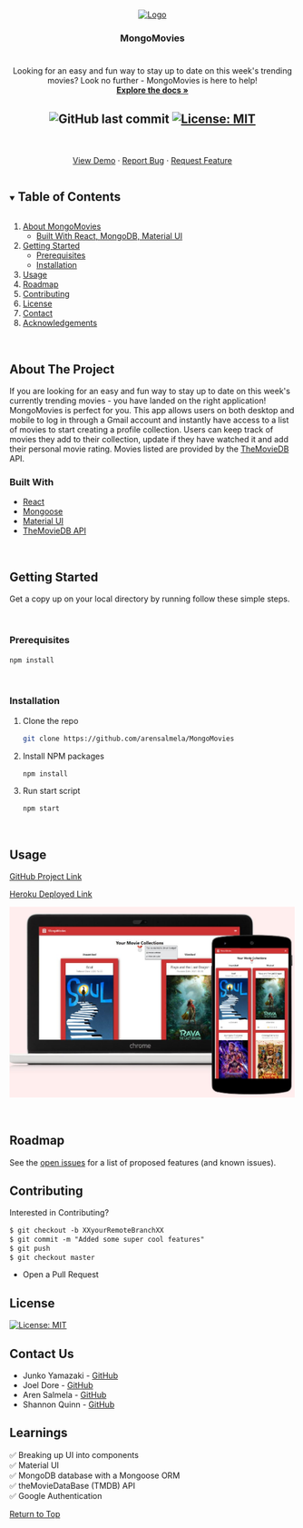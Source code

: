 <br />
<p align="center">
  <a href="https://github.com/arensalmela/MongoMoviese">
    <img src="./client/public/favicon.ico" alt="Logo" width="80" height="80">
  </a>

  <h3 align="center">MongoMovies</h3>

  # 

  <p align="center">
Looking for an easy and fun way to stay up to date on this week's trending movies? Look no further - MongoMovies is here to help!
    <br />
    <a href="https://github.com/arensalmela/MongoMovies"><strong>Explore the docs »</strong></a>
    <br />

<h2 align="center"> 

![GitHub last commit](https://img.shields.io/github/last-commit/arensalmela/MongoMovies)
[![License: MIT](https://img.shields.io/badge/License-MIT-yellow.svg)](https://opensource.org/licenses/MIT)

</h2>
    <br />
    <p align="center"> 
    <a href="https://mongomovies.herokuapp.com/">View Demo</a>
    ·
    <a href="https://github.com/arensalmela/MongoMovies/issues">Report Bug</a>
    ·
    <a href="https://github.com/arensalmela/MongoMovies/issues">Request Feature</a>
    </p>
  </p>
</p>

<details open="open">
  <summary><h2 style="display: inline-block">Table of Contents</h2></summary>
  <ol>
    <li>
      <a href="#about-the-project">About MongoMovies</a>
      <ul>
        <li><a href="#built-with">Built With React, MongoDB, Material UI</a></li>
      </ul>
    </li>
    <li>
      <a href="#getting-started">Getting Started</a>
      <ul>
        <li><a href="#prerequisites">Prerequisites</a></li>
        <li><a href="#installation">Installation</a></li>
      </ul>
    </li>
    <li><a href="#usage">Usage</a></li>
    <li><a href="#roadmap">Roadmap</a></li>
    <li><a href="#contributing">Contributing</a></li>
    <li><a href="#license">License</a></li>
    <li><a href="#contact">Contact</a></li>
    <li><a href="#acknowledgements">Acknowledgements</a></li>
  </ol>
</details>
</br>



<!-- ABOUT THE PROJECT -->
## About The Project

If you are looking for an easy and fun way to stay up to date on this week's currently trending movies - you have landed on the right application! MongoMovies is perfect for you. This app allows users on both desktop and mobile to log in through a Gmail account and instantly have access to a list of movies to start creating a profile collection. Users can keep track of movies they add to their collection, update if they have watched it and add their personal movie rating. Movies listed are provided by the [TheMovieDB](https://www.themoviedb.org/?language=en-US) API.
### Built With

* [React](https://github.com/facebook/react)
* [Mongoose](https://mongoosejs.com/docs/guide.html)
* [Material UI](https://github.com/mui-org/material-ui)
* [TheMovieDB API](https://www.themoviedb.org/?language=en-US)


</br>

## Getting Started

Get a copy up on your local directory by running follow these simple steps.

</br>

### Prerequisites

  ```sh
  npm install
  ```
</br>

### Installation

1. Clone the repo
   ```sh
   git clone https://github.com/arensalmela/MongoMovies
   ```
2. Install NPM packages
   ```sh
   npm install
   ```
3. Run start script
   ```sh
   npm start
   ```


</br>

## Usage

[GitHub Project Link](https://github.com/arensalmela/MongoMovies)
</n>

[Heroku Deployed Link](https://mongomovies.herokuapp.com/)

![screenshot](client/src/assets/images/demoScreen.png)
 
</br>

## Roadmap

See the [open issues](https://github.com/arensalmela/MongoMovies) for a list of proposed features (and known issues).

## Contributing

Interested in Contributing? 

```
$ git checkout -b XXyourRemoteBranchXX
$ git commit -m "Added some super cool features"
$ git push
$ git checkout master
```
* Open a Pull Request


## License

[![License: MIT](https://img.shields.io/badge/License-MIT-yellow.svg)](https://opensource.org/licenses/MIT)

## Contact Us

* Junko Yamazaki - [GitHub](https://github.com/junkoyama) 
* Joel Dore - [GitHub](https://github.com/JoelDore)
* Aren Salmela - [GitHub](https://github.com/arensalmela)
* Shannon Quinn - [GitHub](https://github.com/shannonquinn91)

## Learnings

:white_check_mark: Breaking up UI into components
</br>
:white_check_mark: Material UI
</br>
:white_check_mark: MongoDB database with a Mongoose ORM
</br>
:white_check_mark: theMovieDataBase (TMDB) API
</br>
:white_check_mark: Google Authentication


[Return to Top](# )
